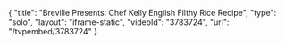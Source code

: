 {
    "title": "Breville Presents: Chef Kelly English Filthy Rice Recipe",
    "type": "solo",
    "layout": "iframe-static",
    "videoId": "3783724",
    "url": "\/tvpembed\/3783724"
}